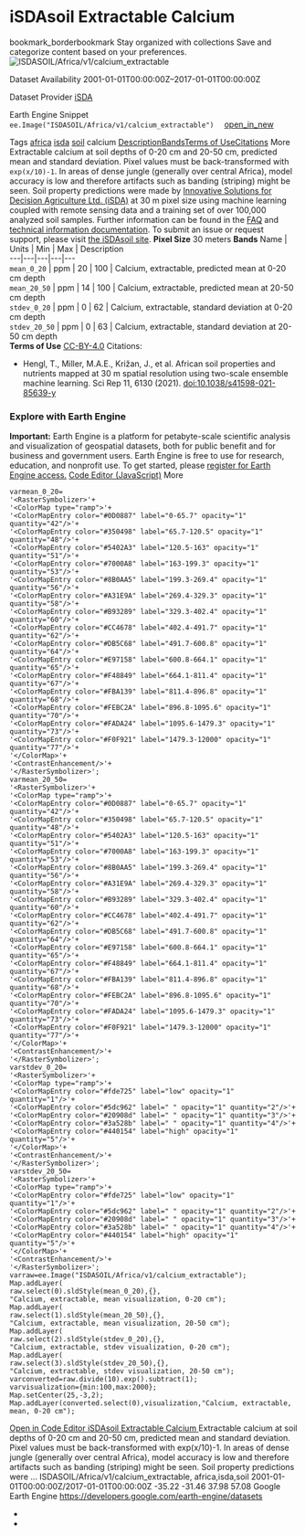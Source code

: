  
#  iSDAsoil Extractable Calcium 
bookmark_borderbookmark Stay organized with collections  Save and categorize content based on your preferences.
![ISDASOIL/Africa/v1/calcium_extractable](https://developers.google.com/earth-engine/datasets/images/ISDASOIL/ISDASOIL_Africa_v1_calcium_extractable_sample.png) 

Dataset Availability
    2001-01-01T00:00:00Z–2017-01-01T00:00:00Z 

Dataset Provider
     [ iSDA ](https://isda-africa.com/) 

Earth Engine Snippet
     `    ee.Image("ISDASOIL/Africa/v1/calcium_extractable")   ` [ open_in_new ](https://code.earthengine.google.com/?scriptPath=Examples:Datasets/ISDASOIL/ISDASOIL_Africa_v1_calcium_extractable) 

Tags
     [africa](https://developers.google.com/earth-engine/datasets/tags/africa) [isda](https://developers.google.com/earth-engine/datasets/tags/isda) [soil](https://developers.google.com/earth-engine/datasets/tags/soil)
calcium
[Description](https://developers.google.com/earth-engine/datasets/catalog/ISDASOIL_Africa_v1_calcium_extractable#description)[Bands](https://developers.google.com/earth-engine/datasets/catalog/ISDASOIL_Africa_v1_calcium_extractable#bands)[Terms of Use](https://developers.google.com/earth-engine/datasets/catalog/ISDASOIL_Africa_v1_calcium_extractable#terms-of-use)[Citations](https://developers.google.com/earth-engine/datasets/catalog/ISDASOIL_Africa_v1_calcium_extractable#citations) More
Extractable calcium at soil depths of 0-20 cm and 20-50 cm, predicted mean and standard deviation.
Pixel values must be back-transformed with `exp(x/10)-1`.
In areas of dense jungle (generally over central Africa), model accuracy is low and therefore artifacts such as banding (striping) might be seen.
Soil property predictions were made by [Innovative Solutions for Decision Agriculture Ltd. (iSDA)](https://isda-africa.com/) at 30 m pixel size using machine learning coupled with remote sensing data and a training set of over 100,000 analyzed soil samples.
Further information can be found in the [FAQ](https://www.isda-africa.com/isdasoil/faq/) and [technical information documentation](https://www.isda-africa.com/isdasoil/technical-information/). To submit an issue or request support, please visit [the iSDAsoil site](https://isda-africa.com/isdasoil).
**Pixel Size** 30 meters 
**Bands**
Name | Units | Min | Max | Description  
---|---|---|---|---  
`mean_0_20` | ppm |  20  |  100  | Calcium, extractable, predicted mean at 0-20 cm depth  
`mean_20_50` | ppm |  14  |  100  | Calcium, extractable, predicted mean at 20-50 cm depth  
`stdev_0_20` | ppm |  0  |  62  | Calcium, extractable, standard deviation at 0-20 cm depth  
`stdev_20_50` | ppm |  0  |  63  | Calcium, extractable, standard deviation at 20-50 cm depth  
**Terms of Use**
[CC-BY-4.0](https://spdx.org/licenses/CC-BY-4.0.html)
Citations:
  * Hengl, T., Miller, M.A.E., Križan, J., et al. African soil properties and nutrients mapped at 30 m spatial resolution using two-scale ensemble machine learning. Sci Rep 11, 6130 (2021). [doi:10.1038/s41598-021-85639-y](https://doi.org/10.1038/s41598-021-85639-y)


### Explore with Earth Engine
**Important:** Earth Engine is a platform for petabyte-scale scientific analysis and visualization of geospatial datasets, both for public benefit and for business and government users. Earth Engine is free to use for research, education, and nonprofit use. To get started, please [register for Earth Engine access.](https://console.cloud.google.com/earth-engine)
[Code Editor (JavaScript)](https://developers.google.com/earth-engine/datasets/catalog/ISDASOIL_Africa_v1_calcium_extractable#code-editor-javascript-sample) More
```
varmean_0_20=
'<RasterSymbolizer>'+
'<ColorMap type="ramp">'+
'<ColorMapEntry color="#0D0887" label="0-65.7" opacity="1" quantity="42"/>'+
'<ColorMapEntry color="#350498" label="65.7-120.5" opacity="1" quantity="48"/>'+
'<ColorMapEntry color="#5402A3" label="120.5-163" opacity="1" quantity="51"/>'+
'<ColorMapEntry color="#7000A8" label="163-199.3" opacity="1" quantity="53"/>'+
'<ColorMapEntry color="#8B0AA5" label="199.3-269.4" opacity="1" quantity="56"/>'+
'<ColorMapEntry color="#A31E9A" label="269.4-329.3" opacity="1" quantity="58"/>'+
'<ColorMapEntry color="#B93289" label="329.3-402.4" opacity="1" quantity="60"/>'+
'<ColorMapEntry color="#CC4678" label="402.4-491.7" opacity="1" quantity="62"/>'+
'<ColorMapEntry color="#DB5C68" label="491.7-600.8" opacity="1" quantity="64"/>'+
'<ColorMapEntry color="#E97158" label="600.8-664.1" opacity="1" quantity="65"/>'+
'<ColorMapEntry color="#F48849" label="664.1-811.4" opacity="1" quantity="67"/>'+
'<ColorMapEntry color="#FBA139" label="811.4-896.8" opacity="1" quantity="68"/>'+
'<ColorMapEntry color="#FEBC2A" label="896.8-1095.6" opacity="1" quantity="70"/>'+
'<ColorMapEntry color="#FADA24" label="1095.6-1479.3" opacity="1" quantity="73"/>'+
'<ColorMapEntry color="#F0F921" label="1479.3-12000" opacity="1" quantity="77"/>'+
'</ColorMap>'+
'<ContrastEnhancement/>'+
'</RasterSymbolizer>';
varmean_20_50=
'<RasterSymbolizer>'+
'<ColorMap type="ramp">'+
'<ColorMapEntry color="#0D0887" label="0-65.7" opacity="1" quantity="42"/>'+
'<ColorMapEntry color="#350498" label="65.7-120.5" opacity="1" quantity="48"/>'+
'<ColorMapEntry color="#5402A3" label="120.5-163" opacity="1" quantity="51"/>'+
'<ColorMapEntry color="#7000A8" label="163-199.3" opacity="1" quantity="53"/>'+
'<ColorMapEntry color="#8B0AA5" label="199.3-269.4" opacity="1" quantity="56"/>'+
'<ColorMapEntry color="#A31E9A" label="269.4-329.3" opacity="1" quantity="58"/>'+
'<ColorMapEntry color="#B93289" label="329.3-402.4" opacity="1" quantity="60"/>'+
'<ColorMapEntry color="#CC4678" label="402.4-491.7" opacity="1" quantity="62"/>'+
'<ColorMapEntry color="#DB5C68" label="491.7-600.8" opacity="1" quantity="64"/>'+
'<ColorMapEntry color="#E97158" label="600.8-664.1" opacity="1" quantity="65"/>'+
'<ColorMapEntry color="#F48849" label="664.1-811.4" opacity="1" quantity="67"/>'+
'<ColorMapEntry color="#FBA139" label="811.4-896.8" opacity="1" quantity="68"/>'+
'<ColorMapEntry color="#FEBC2A" label="896.8-1095.6" opacity="1" quantity="70"/>'+
'<ColorMapEntry color="#FADA24" label="1095.6-1479.3" opacity="1" quantity="73"/>'+
'<ColorMapEntry color="#F0F921" label="1479.3-12000" opacity="1" quantity="77"/>'+
'</ColorMap>'+
'<ContrastEnhancement/>'+
'</RasterSymbolizer>';
varstdev_0_20=
'<RasterSymbolizer>'+
'<ColorMap type="ramp">'+
'<ColorMapEntry color="#fde725" label="low" opacity="1" quantity="1"/>'+
'<ColorMapEntry color="#5dc962" label=" " opacity="1" quantity="2"/>'+
'<ColorMapEntry color="#20908d" label=" " opacity="1" quantity="3"/>'+
'<ColorMapEntry color="#3a528b" label=" " opacity="1" quantity="4"/>'+
'<ColorMapEntry color="#440154" label="high" opacity="1" quantity="5"/>'+
'</ColorMap>'+
'<ContrastEnhancement/>'+
'</RasterSymbolizer>';
varstdev_20_50=
'<RasterSymbolizer>'+
'<ColorMap type="ramp">'+
'<ColorMapEntry color="#fde725" label="low" opacity="1" quantity="1"/>'+
'<ColorMapEntry color="#5dc962" label=" " opacity="1" quantity="2"/>'+
'<ColorMapEntry color="#20908d" label=" " opacity="1" quantity="3"/>'+
'<ColorMapEntry color="#3a528b" label=" " opacity="1" quantity="4"/>'+
'<ColorMapEntry color="#440154" label="high" opacity="1" quantity="5"/>'+
'</ColorMap>'+
'<ContrastEnhancement/>'+
'</RasterSymbolizer>';
varraw=ee.Image("ISDASOIL/Africa/v1/calcium_extractable");
Map.addLayer(
raw.select(0).sldStyle(mean_0_20),{},
"Calcium, extractable, mean visualization, 0-20 cm");
Map.addLayer(
raw.select(1).sldStyle(mean_20_50),{},
"Calcium, extractable, mean visualization, 20-50 cm");
Map.addLayer(
raw.select(2).sldStyle(stdev_0_20),{},
"Calcium, extractable, stdev visualization, 0-20 cm");
Map.addLayer(
raw.select(3).sldStyle(stdev_20_50),{},
"Calcium, extractable, stdev visualization, 20-50 cm");
varconverted=raw.divide(10).exp().subtract(1);
varvisualization={min:100,max:2000};
Map.setCenter(25,-3,2);
Map.addLayer(converted.select(0),visualization,"Calcium, extractable, mean, 0-20 cm");
```
[ Open in Code Editor ](https://code.earthengine.google.com/?scriptPath=Examples:Datasets/ISDASOIL/ISDASOIL_Africa_v1_calcium_extractable)
[ iSDAsoil Extractable Calcium ](https://developers.google.com/earth-engine/datasets/catalog/ISDASOIL_Africa_v1_calcium_extractable)
Extractable calcium at soil depths of 0-20 cm and 20-50 cm, predicted mean and standard deviation. Pixel values must be back-transformed with exp(x/10)-1. In areas of dense jungle (generally over central Africa), model accuracy is low and therefore artifacts such as banding (striping) might be seen. Soil property predictions were …
ISDASOIL/Africa/v1/calcium_extractable, africa,isda,soil 
2001-01-01T00:00:00Z/2017-01-01T00:00:00Z
-35.22 -31.46 37.98 57.08 
Google Earth Engine
https://developers.google.com/earth-engine/datasets
  * [ ](https://doi.org/https://isda-africa.com/)
  * [ ](https://doi.org/https://developers.google.com/earth-engine/datasets/catalog/ISDASOIL_Africa_v1_calcium_extractable)


